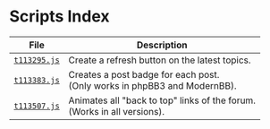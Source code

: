 <!-- THIS IS A GENERATED FILE. DO NOT EDIT IT DIRECTLY. -->

# Scripts Index

<table>
<thead><tr><th>File</th><th>Description</th></tr></thead>
<tr><td><a href="https://github.com/lffg/code-in-js/blob/master/fdf/t113295.js"><code>t113295.js</code></a></td><td>Create a refresh button on the latest topics.</td></tr>
<tr><td><a href="https://github.com/lffg/code-in-js/blob/master/fdf/t113383.js"><code>t113383.js</code></a></td><td>Creates a post badge for each post.<br />
(Only works in phpBB3 and ModernBB).</td></tr>
<tr><td><a href="https://github.com/lffg/code-in-js/blob/master/fdf/t113507.js"><code>t113507.js</code></a></td><td>Animates all "back to top" links of the forum.<br />
(Works in all versions).</td></tr>
</table>
